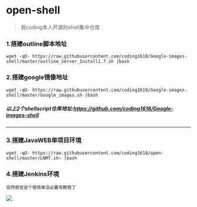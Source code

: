 # open-shell

>我coding本人开源的shell集中仓库

### 1.搭建outline脚本地址
```
wget -qO- https://raw.githubusercontent.com/coding1618/Google-images-shell/master/outline_Server_Install1.7.sh |bash
```

### 2.搭建google镜像地址
```
wget -qO- https://raw.githubusercontent.com/coding1618/Google-images-shell/master/Google_images.sh |bash
```
##### 以上2个shellscript仓库地址:https://github.com/coding1618/Google-images-shell
-----

### 3.搭建JavaWEB单项目环境
```
wget -qO- https://raw.githubusercontent.com/coding1618/open-shell/master/LNMT.sh~ |bash
```
### 4.搭建Jenkins环境
```
突然感觉这个很简单没必要写教程了
```
![](https://ilaok.com/wp-content/uploads/2018/06/donate-1.png)
